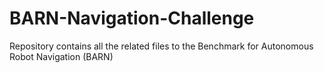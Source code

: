 # BARN-Navigation-Challenge
Repository contains all the related files to the Benchmark for Autonomous Robot Navigation (BARN) 
